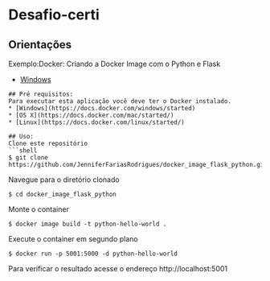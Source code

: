 # Desafio-certi

## Orientações
 Exemplo:Docker: Criando a Docker Image com o Python e Flask
 * [Windows](https://ebasso.net/wiki/index.php?title=Docker:_Criando_a_Docker_Image_com_o_Python_e_Flask)
 
```
## Pré requisitos:
Para executar esta aplicação você deve ter o Docker instalado.
* [Windows](https://docs.docker.com/windows/started)
* [OS X](https://docs.docker.com/mac/started/)
* [Linux](https://docs.docker.com/linux/started/)

## Uso:
Clone este repositório
```shell
$ git clone https://github.com/JenniferFariasRodrigues/docker_image_flask_python.git
```
Navegue para o diretório clonado
```shell
$ cd docker_image_flask_python
```
Monte o container
```shell
$ docker image build -t python-hello-world .
```
Execute o container em segundo plano
```shell
$ docker run -p 5001:5000 -d python-hello-world
```

Para verificar o resultado acesse o endereço http://localhost:5001
```